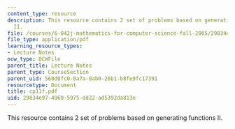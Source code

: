 ```yaml
---
content_type: resource
description: This resource contains 2 set of problems based on generating functions
  II.
file: /courses/6-042j-mathematics-for-computer-science-fall-2005/29834e9749605975dd22ad5392da813e_cp11f.pdf
file_type: application/pdf
learning_resource_types:
- Lecture Notes
ocw_type: OCWFile
parent_title: Lecture Notes
parent_type: CourseSection
parent_uid: 560d0fc0-0a7a-0ab0-26b1-b8fe9fc17391
resourcetype: Document
title: cp11f.pdf
uid: 29834e97-4960-5975-dd22-ad5392da813e
---
```

This resource contains 2 set of problems based on generating functions II.

